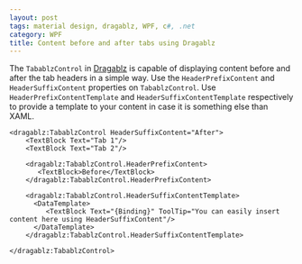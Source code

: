 ```yaml
---
layout: post
tags: material design, dragablz, WPF, c#, .net
category: WPF
title: Content before and after tabs using Dragablz
---
```


The `TabablzControl` in [Dragablz](http://dragablz.net/ "Tearable TabControl for WPF") is capable of displaying content before and after the tab headers in a simple way. 
Use the `HeaderPrefixContent` and `HeaderSuffixContent` properties on `TabablzControl`. Use `HeaderPrefixContentTemplate` and `HeaderSuffixContentTemplate` respectively to provide a template to your content in case it is something else than XAML.

    <dragablz:TabablzControl HeaderSuffixContent="After">
        <TextBlock Text="Tab 1"/>
        <TextBlock Text="Tab 2"/>

        <dragablz:TabablzControl.HeaderPrefixContent>
           <TextBlock>Before</TextBlock>
        </dragablz:TabablzControl.HeaderPrefixContent>        

        <dragablz:TabablzControl.HeaderSuffixContentTemplate>
          <DataTemplate>
             <TextBlock Text="{Binding}" ToolTip="You can easily insert content here using HeaderSuffixContent"/>
          </DataTemplate>
        </dragablz:TabablzControl.HeaderSuffixContentTemplate>       

    </dragablz:TabablzControl>

